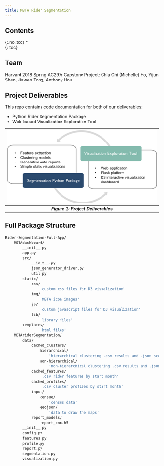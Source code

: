 ```yaml
---
title: MBTA Rider Segmentation
---
```


## Contents
{:.no_toc}
*  
{: toc}

## Team
Harvard 2018 Spring AC297r Capstone Project: Chia Chi (Michelle) Ho, Yijun Shen, Jiawen Tong, Anthony Hou

## Project Deliverables
This repo contains code documentation for both of our deliverables:
- Python Rider Segmentation Package
- Web-based Visualization Exploration Tool

| <img src="img/project_deliverables.png" width="1000">|
|:--:|
| ***Figure 1: Project Deliverables*** |

## Full Package Structure

```sh
Rider-Segmentation-Full-App/
    MBTAdashboard/
        __init__.py
        app.py
        src/
            __init__.py
            json_generator_driver.py
            util.py
        static/
            css/
                'custom css files for D3 visualization'
            img/
                'MBTA icon images'
            js/
                'custom javascript files for D3 visualization'
            lib/
                'library files'
        templates/
                'html files'
    MBTAriderSegmentation/
        data/
            cached_clusters/
                hierarchical/
                    'hierarchical clustering .csv results and .json scores'
                non-hierarchical/
                    'non-hierarchical clustering .csv results and .json scores'
            cached_features/
                '.csv rider features by start month'
            cached_profiles/
                '.csv cluster profiles by start month'
            input/
                censue/
                    'census data'
                geojson/
                    'data to draw the maps'
            report_models/
                report_cnn.h5
        __init__.py
        config.py
        features.py
        profile.py
        report.py
        segmentation.py
        visualization.py
```
